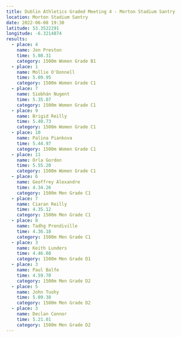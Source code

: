 ```yaml
---
title: Dublin Athletics Graded Meeting 4 - Morton Stadium Santry 
location: Morton Stadium Santry 
date: 2022-06-08 19:30
latitude: 53.3522291
longitude: -6.3214874
results:
  - place: 4
    name: Jen Preston
    time: 5.08.31
    category: 1500m Women Grade B1
  - place: 1
    name: Mollie O'Donnell
    time: 5.09.95
    category: 1500m Women Grade C1
  - place: 7
    name: Siobhán Nugent
    time: 5.35.07
    category: 1500m Women Grade C1
  - place: 9
    name: Brigid Reilly
    time: 5.40.73
    category: 1500m Women Grade C1
  - place: 10
    name: Palina Piankova
    time: 5.44.97
    category: 1500m Women Grade C1
  - place: 11
    name: Orla Gordon
    time: 5.55.20
    category: 1500m Women Grade C1
  - place: 6
    name: Geoffrey Alexandre
    time: 4.34.26
    category: 1500m Men Grade C1
  - place: 7
    name: Ciaran Reilly
    time: 4.35.12
    category: 1500m Men Grade C1
  - place: 8
    name: Tadhg Prendiville
    time: 4.36.18
    category: 1500m Men Grade C1
  - place: 3
    name: Keith Lunders
    time: 4.46.08
    category: 1500m Men Grade D1
  - place: 3
    name: Paul Balfe
    time: 4.59.70 
    category: 1500m Men Grade D2
  - place: 5
    name: John Tuohy
    time: 5.09.38
    category: 1500m Men Grade D2
  - place: 3
    name: Declan Connor
    time: 5.21.01 
    category: 1500m Men Grade D2
---
```

